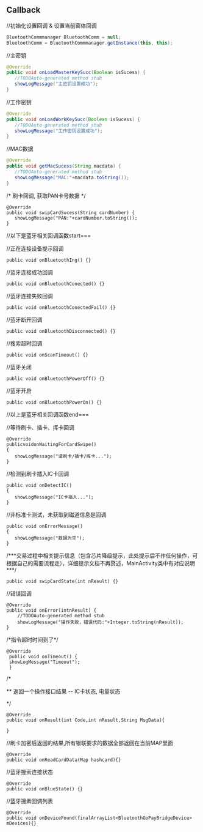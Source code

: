 ## Callback

//初始化设置回调 & 设置当前窗体回调

```java
BluetoothCommmanager BluetoothComm = null;
BluetoothComm = BluetoothCommmanager.getInstance(this, this);
```



//主密钥

```java
@Override
public void onLoadMasterKeySucc(Boolean isSucess) {
   //TODOAuto-generated method stub
   showLogMessage("主密钥设置成功");
}
```



//工作密钥

```java
@Override
public void onLoadWorkKeySucc(Boolean isSucess) {
   //TODOAuto-generated method stub
   showLogMessage("工作密钥设置成功");
}
```



//MAC数据

```java
@Override
public void getMacSucess(String macdata) {
   //TODOAuto-generated method stub
   showLogMessage("MAC:"+macdata.toString());
}
```



/\* 刷卡回调,  获取PAN卡号数据 \*/

```
@Override
public void swipCardSucess(String cardNumber) {
   showLogMessage("PAN:"+cardNumber.toString());
}
```







//以下是蓝牙相关回调函数start===

//正在连接设备提示回调

```
public void onBluetoothIng() {}
```

//蓝牙连接成功回调

```
public void onBluetoothConected() {}
```

 //蓝牙连接失败回调

```
public void onBluetoothConectedFail() {}
```

 //蓝牙断开回调

```
public void onBluetoothDisconnected() {}
```

 //搜索超时回调

```
public void onScanTimeout() {}
```

 //蓝牙关闭

```
public void onBluetoothPowerOff() {}
```

//蓝牙开启

```
public void onBluetoothPowerOn() {}
```

//以上是蓝牙相关回调函数end===





//等待刷卡、插卡、挥卡回调

```
@Override
publicvoidonWaitingForCardSwipe()
{
   showLogMessage("请刷卡/插卡/挥卡...");
}
```



//检测到刷卡插入IC卡回调

```
public void onDetectIC()
{
   showLogMessage("IC卡插入...");
}
```



//非标准卡测试，未获取到磁道信息是回调

```
public void onErrorMessage()
{
   showLogMessage("数据为空");
}
```



/\*\*\*交易过程中相关提示信息（包含芯片降级提示，此处提示后不作任何操作，可根据自己的需要流程走），详细提示文档不再赘述，MainActivity类中有对应说明\*\*\*/

```
public void swipCardState(int nResult) {}
```

//错误回调

```
@Override
public void onError(intnResult) {
    //TODOAuto-generated method stub
    showLogMessage("操作失败，错误代码:"+Integer.toString(nResult));
}
```



/\*指令超时时间到了\*/

```
@Override
 public void onTimeout() {
 showLogMessage("Timeout");
 }
```

/\*

\*\* 返回一个操作接口结果 -- IC卡状态, 电量状态

\*/

```
@Override
public void onResult(int Code,int nResult,String MsgData){

}
```

 

 //刷卡加密后返回的结果,所有银联要求的数据全部返回在当前MAP里面

```
@Override
public void onReadCardData(Map hashcard){}
```



//蓝牙搜索连接状态

```
@Override
public void onBlueState() {}
```



//蓝牙搜素回调列表

```
@Override
public void onDeviceFound(finalArrayList<BluetoothGoPayBridgeDevice> mDevices){}
```



